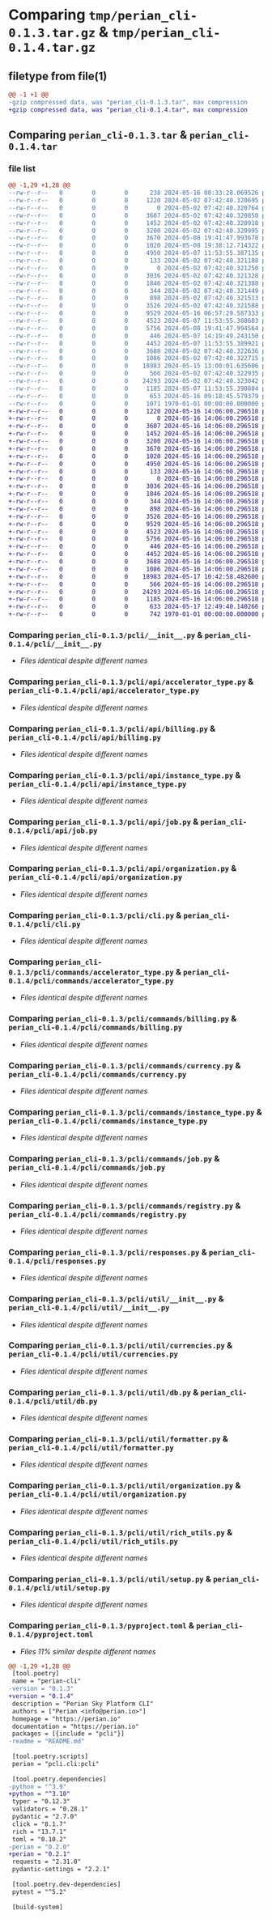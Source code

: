 # Comparing `tmp/perian_cli-0.1.3.tar.gz` & `tmp/perian_cli-0.1.4.tar.gz`

## filetype from file(1)

```diff
@@ -1 +1 @@
-gzip compressed data, was "perian_cli-0.1.3.tar", max compression
+gzip compressed data, was "perian_cli-0.1.4.tar", max compression
```

## Comparing `perian_cli-0.1.3.tar` & `perian_cli-0.1.4.tar`

### file list

```diff
@@ -1,29 +1,28 @@
--rw-r--r--   0        0        0      238 2024-05-16 08:33:28.069526 perian_cli-0.1.3/README.md
--rw-r--r--   0        0        0     1220 2024-05-02 07:42:40.320695 perian_cli-0.1.3/pcli/__init__.py
--rw-r--r--   0        0        0        0 2024-05-02 07:42:40.320764 perian_cli-0.1.3/pcli/api/__init__.py
--rw-r--r--   0        0        0     3607 2024-05-02 07:42:40.320850 perian_cli-0.1.3/pcli/api/accelerator_type.py
--rw-r--r--   0        0        0     1452 2024-05-02 07:42:40.320918 perian_cli-0.1.3/pcli/api/billing.py
--rw-r--r--   0        0        0     3200 2024-05-02 07:42:40.320995 perian_cli-0.1.3/pcli/api/instance_type.py
--rw-r--r--   0        0        0     3670 2024-05-08 19:41:47.993678 perian_cli-0.1.3/pcli/api/job.py
--rw-r--r--   0        0        0     1020 2024-05-08 19:38:12.714322 perian_cli-0.1.3/pcli/api/organization.py
--rw-r--r--   0        0        0     4950 2024-05-07 11:53:55.387135 perian_cli-0.1.3/pcli/cli.py
--rw-r--r--   0        0        0      133 2024-05-02 07:42:40.321188 perian_cli-0.1.3/pcli/colors.py
--rw-r--r--   0        0        0        0 2024-05-02 07:42:40.321250 perian_cli-0.1.3/pcli/commands/__init__.py
--rw-r--r--   0        0        0     3036 2024-05-02 07:42:40.321328 perian_cli-0.1.3/pcli/commands/accelerator_type.py
--rw-r--r--   0        0        0     1846 2024-05-02 07:42:40.321388 perian_cli-0.1.3/pcli/commands/billing.py
--rw-r--r--   0        0        0      344 2024-05-02 07:42:40.321449 perian_cli-0.1.3/pcli/commands/config.py
--rw-r--r--   0        0        0      898 2024-05-02 07:42:40.321513 perian_cli-0.1.3/pcli/commands/currency.py
--rw-r--r--   0        0        0     3526 2024-05-02 07:42:40.321588 perian_cli-0.1.3/pcli/commands/instance_type.py
--rw-r--r--   0        0        0     9529 2024-05-16 06:57:29.587333 perian_cli-0.1.3/pcli/commands/job.py
--rw-r--r--   0        0        0     4523 2024-05-07 11:53:55.388603 perian_cli-0.1.3/pcli/commands/registry.py
--rw-r--r--   0        0        0     5756 2024-05-08 19:41:47.994564 perian_cli-0.1.3/pcli/responses.py
--rw-r--r--   0        0        0      446 2024-05-07 14:19:49.243150 perian_cli-0.1.3/pcli/settings.py
--rw-r--r--   0        0        0     4452 2024-05-07 11:53:55.389921 perian_cli-0.1.3/pcli/util/__init__.py
--rw-r--r--   0        0        0     3688 2024-05-02 07:42:40.322636 perian_cli-0.1.3/pcli/util/currencies.py
--rw-r--r--   0        0        0     1086 2024-05-02 07:42:40.322715 perian_cli-0.1.3/pcli/util/db.py
--rw-r--r--   0        0        0    18983 2024-05-15 13:00:01.635606 perian_cli-0.1.3/pcli/util/formatter.py
--rw-r--r--   0        0        0      566 2024-05-02 07:42:40.322935 perian_cli-0.1.3/pcli/util/organization.py
--rw-r--r--   0        0        0    24293 2024-05-02 07:42:40.323042 perian_cli-0.1.3/pcli/util/rich_utils.py
--rw-r--r--   0        0        0     1185 2024-05-07 11:53:55.390884 perian_cli-0.1.3/pcli/util/setup.py
--rw-r--r--   0        0        0      653 2024-05-16 09:18:45.579379 perian_cli-0.1.3/pyproject.toml
--rw-r--r--   0        0        0     1071 1970-01-01 00:00:00.000000 perian_cli-0.1.3/PKG-INFO
+-rw-r--r--   0        0        0     1220 2024-05-16 14:06:00.296518 perian_cli-0.1.4/pcli/__init__.py
+-rw-r--r--   0        0        0        0 2024-05-16 14:06:00.296518 perian_cli-0.1.4/pcli/api/__init__.py
+-rw-r--r--   0        0        0     3607 2024-05-16 14:06:00.296518 perian_cli-0.1.4/pcli/api/accelerator_type.py
+-rw-r--r--   0        0        0     1452 2024-05-16 14:06:00.296518 perian_cli-0.1.4/pcli/api/billing.py
+-rw-r--r--   0        0        0     3200 2024-05-16 14:06:00.296518 perian_cli-0.1.4/pcli/api/instance_type.py
+-rw-r--r--   0        0        0     3670 2024-05-16 14:06:00.296518 perian_cli-0.1.4/pcli/api/job.py
+-rw-r--r--   0        0        0     1020 2024-05-16 14:06:00.296518 perian_cli-0.1.4/pcli/api/organization.py
+-rw-r--r--   0        0        0     4950 2024-05-16 14:06:00.296518 perian_cli-0.1.4/pcli/cli.py
+-rw-r--r--   0        0        0      133 2024-05-16 14:06:00.296518 perian_cli-0.1.4/pcli/colors.py
+-rw-r--r--   0        0        0        0 2024-05-16 14:06:00.296518 perian_cli-0.1.4/pcli/commands/__init__.py
+-rw-r--r--   0        0        0     3036 2024-05-16 14:06:00.296518 perian_cli-0.1.4/pcli/commands/accelerator_type.py
+-rw-r--r--   0        0        0     1846 2024-05-16 14:06:00.296518 perian_cli-0.1.4/pcli/commands/billing.py
+-rw-r--r--   0        0        0      344 2024-05-16 14:06:00.296518 perian_cli-0.1.4/pcli/commands/config.py
+-rw-r--r--   0        0        0      898 2024-05-16 14:06:00.296518 perian_cli-0.1.4/pcli/commands/currency.py
+-rw-r--r--   0        0        0     3526 2024-05-16 14:06:00.296518 perian_cli-0.1.4/pcli/commands/instance_type.py
+-rw-r--r--   0        0        0     9529 2024-05-16 14:06:00.296518 perian_cli-0.1.4/pcli/commands/job.py
+-rw-r--r--   0        0        0     4523 2024-05-16 14:06:00.296518 perian_cli-0.1.4/pcli/commands/registry.py
+-rw-r--r--   0        0        0     5756 2024-05-16 14:06:00.296518 perian_cli-0.1.4/pcli/responses.py
+-rw-r--r--   0        0        0      446 2024-05-16 14:06:00.296518 perian_cli-0.1.4/pcli/settings.py
+-rw-r--r--   0        0        0     4452 2024-05-16 14:06:00.296518 perian_cli-0.1.4/pcli/util/__init__.py
+-rw-r--r--   0        0        0     3688 2024-05-16 14:06:00.296518 perian_cli-0.1.4/pcli/util/currencies.py
+-rw-r--r--   0        0        0     1086 2024-05-16 14:06:00.296518 perian_cli-0.1.4/pcli/util/db.py
+-rw-r--r--   0        0        0    18983 2024-05-17 10:42:58.482600 perian_cli-0.1.4/pcli/util/formatter.py
+-rw-r--r--   0        0        0      566 2024-05-16 14:06:00.296518 perian_cli-0.1.4/pcli/util/organization.py
+-rw-r--r--   0        0        0    24293 2024-05-16 14:06:00.296518 perian_cli-0.1.4/pcli/util/rich_utils.py
+-rw-r--r--   0        0        0     1185 2024-05-16 14:06:00.296518 perian_cli-0.1.4/pcli/util/setup.py
+-rw-r--r--   0        0        0      633 2024-05-17 12:49:40.140266 perian_cli-0.1.4/pyproject.toml
+-rw-r--r--   0        0        0      742 1970-01-01 00:00:00.000000 perian_cli-0.1.4/PKG-INFO
```

### Comparing `perian_cli-0.1.3/pcli/__init__.py` & `perian_cli-0.1.4/pcli/__init__.py`

 * *Files identical despite different names*

### Comparing `perian_cli-0.1.3/pcli/api/accelerator_type.py` & `perian_cli-0.1.4/pcli/api/accelerator_type.py`

 * *Files identical despite different names*

### Comparing `perian_cli-0.1.3/pcli/api/billing.py` & `perian_cli-0.1.4/pcli/api/billing.py`

 * *Files identical despite different names*

### Comparing `perian_cli-0.1.3/pcli/api/instance_type.py` & `perian_cli-0.1.4/pcli/api/instance_type.py`

 * *Files identical despite different names*

### Comparing `perian_cli-0.1.3/pcli/api/job.py` & `perian_cli-0.1.4/pcli/api/job.py`

 * *Files identical despite different names*

### Comparing `perian_cli-0.1.3/pcli/api/organization.py` & `perian_cli-0.1.4/pcli/api/organization.py`

 * *Files identical despite different names*

### Comparing `perian_cli-0.1.3/pcli/cli.py` & `perian_cli-0.1.4/pcli/cli.py`

 * *Files identical despite different names*

### Comparing `perian_cli-0.1.3/pcli/commands/accelerator_type.py` & `perian_cli-0.1.4/pcli/commands/accelerator_type.py`

 * *Files identical despite different names*

### Comparing `perian_cli-0.1.3/pcli/commands/billing.py` & `perian_cli-0.1.4/pcli/commands/billing.py`

 * *Files identical despite different names*

### Comparing `perian_cli-0.1.3/pcli/commands/currency.py` & `perian_cli-0.1.4/pcli/commands/currency.py`

 * *Files identical despite different names*

### Comparing `perian_cli-0.1.3/pcli/commands/instance_type.py` & `perian_cli-0.1.4/pcli/commands/instance_type.py`

 * *Files identical despite different names*

### Comparing `perian_cli-0.1.3/pcli/commands/job.py` & `perian_cli-0.1.4/pcli/commands/job.py`

 * *Files identical despite different names*

### Comparing `perian_cli-0.1.3/pcli/commands/registry.py` & `perian_cli-0.1.4/pcli/commands/registry.py`

 * *Files identical despite different names*

### Comparing `perian_cli-0.1.3/pcli/responses.py` & `perian_cli-0.1.4/pcli/responses.py`

 * *Files identical despite different names*

### Comparing `perian_cli-0.1.3/pcli/util/__init__.py` & `perian_cli-0.1.4/pcli/util/__init__.py`

 * *Files identical despite different names*

### Comparing `perian_cli-0.1.3/pcli/util/currencies.py` & `perian_cli-0.1.4/pcli/util/currencies.py`

 * *Files identical despite different names*

### Comparing `perian_cli-0.1.3/pcli/util/db.py` & `perian_cli-0.1.4/pcli/util/db.py`

 * *Files identical despite different names*

### Comparing `perian_cli-0.1.3/pcli/util/formatter.py` & `perian_cli-0.1.4/pcli/util/formatter.py`

 * *Files identical despite different names*

### Comparing `perian_cli-0.1.3/pcli/util/organization.py` & `perian_cli-0.1.4/pcli/util/organization.py`

 * *Files identical despite different names*

### Comparing `perian_cli-0.1.3/pcli/util/rich_utils.py` & `perian_cli-0.1.4/pcli/util/rich_utils.py`

 * *Files identical despite different names*

### Comparing `perian_cli-0.1.3/pcli/util/setup.py` & `perian_cli-0.1.4/pcli/util/setup.py`

 * *Files identical despite different names*

### Comparing `perian_cli-0.1.3/pyproject.toml` & `perian_cli-0.1.4/pyproject.toml`

 * *Files 11% similar despite different names*

```diff
@@ -1,29 +1,28 @@
 [tool.poetry]
 name = "perian-cli"
-version = "0.1.3"
+version = "0.1.4"
 description = "Perian Sky Platform CLI"
 authors = ["Perian <info@perian.io>"]
 homepage = "https://perian.io"
 documentation = "https://perian.io"
 packages = [{include = "pcli"}]
-readme = "README.md"
 
 [tool.poetry.scripts]
 perian = "pcli.cli:pcli"
 
 [tool.poetry.dependencies]
-python = "^3.9"
+python = "^3.10"
 typer = "0.12.3"
 validators = "0.28.1"
 pydantic = "2.7.0"
 click = "8.1.7"
 rich = "13.7.1"
 toml = "0.10.2"
-perian = "0.2.0"
+perian = "0.2.1"
 requests = "2.31.0"
 pydantic-settings = "2.2.1"
 
 [tool.poetry.dev-dependencies]
 pytest = "^5.2"
 
 [build-system]
```

